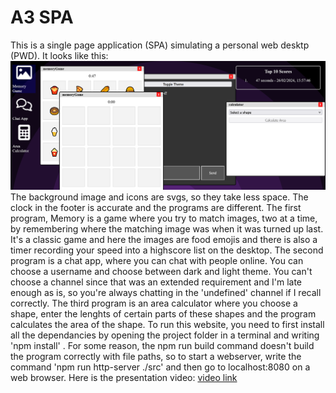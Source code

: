 # A3 SPA
This is a single page application (SPA) simulating a personal web desktp (PWD). It looks like this: 
![example image](./src/img/representative.png)
The background image and icons are svgs, so they take less space. The clock in the footer is accurate and the programs are different.
The first program, Memory is a game where you try to match images, two at a time, by remembering where the matching image was when it was turned up last. It's a classic game and here the images are food emojis and there is also a timer recording your speed into a highscore list on the desktop.
The second program is a chat app, where you can chat with people online. You can choose a username and choose between dark and light theme. You can't choose a channel since that was an extended requirement and I'm late enough as is, so you're always chatting in the 'undefined' channel if I recall correctly.
The third program is an area calculator where you choose a shape, enter the lenghts of certain parts of these shapes and the program calculates the area of the shape.
To run this website, you need to first install all the dependancies by opening the project folder in a terminal and writing
'npm install'
. For some reason, the npm run build command doesn't build the program correctly with file paths, so to start a webserver, write the command
'npm run http-server ./src'
and then go to localhost:8080 on a web browser.
Here is the presentation video: [video link](https://youtu.be/_RRk7oA_6g4)